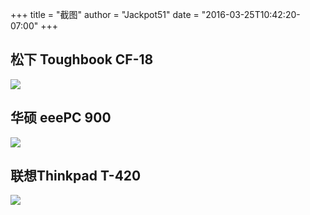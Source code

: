 +++
title = "截图"
author = "Jackpot51"
date = "2016-03-25T10:42:20-07:00"
+++

## 松下 Toughbook CF-18
<img class="img-responsive" src="/img/hardware/panasonic-toughbook-cf18.png"/>

## 华硕 eeePC 900
<img class="img-responsive" src="/img/hardware/asus-eepc-900.png"/>

## 联想Thinkpad T-420
<img class="img-responsive" src="/img/hardware/thinkpad-t420.png"/>
